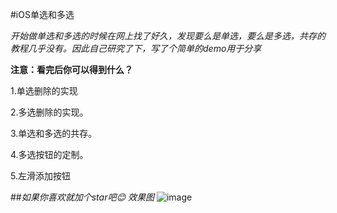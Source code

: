 #iOS单选和多选

*开始做单选和多选的时候在网上找了好久，发现要么是单选，要么是多选，共存的教程几乎没有。因此自己研究了下，写了个简单的demo用于分享*

**注意：看完后你可以得到什么？**

1.单选删除的实现

2.多选删除的实现。

3.单选和多选的共存。

4.多选按钮的定制。

5.左滑添加按钮

##*如果你喜欢就加个star吧😊*
*效果图* 
![image](https://github.com/ytdxxt10/OCModule/raw/master/select.gif)